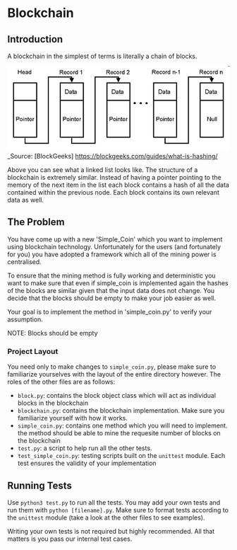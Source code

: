 # Blockchain

## Introduction
A blockchain in the simplest of terms is literally a chain of blocks. 

![Linked List](img/simple_linked_list.png "Linked List")
_Source: [BlockGeeks] https://blockgeeks.com/guides/what-is-hashing/

Above you can see what a linked list looks like. The structure of a blockchain is extremely similar. Instead of having a pointer pointing to the memory of the next item in the list each block contains a hash of all the data contained within the previous node. Each block contains its own relevant data as well.

## The Problem
You have come up with a new 'Simple_Coin' which you want to implement using blockchain technology. Unfortunately for the users (and fortunately for you) you have adopted a framework which all of the mining power is centralised.

To ensure that the mining method is fully working and deterministic you want to make sure that even if simple_coin is implemented again the hashes of the blocks are similar given that the input data does not change. You decide that the blocks should be empty to make your job easier as well.

Your goal is to implement the method in 'simple_coin.py' to verify your assumption. 

NOTE: Blocks should be empty

### Project Layout

You need only to make changes to `simple_coin.py`, please make sure to familiarize yourselves with the layout of the entire directory however. The roles of the other files are as follows:

* `block.py`: contains the block object class which will act as individual blocks in the blockchain
* `blockchain.py`: contains the blockchain implementation. Make sure you familiarize yourself with how it works.
* `simple_coin.py`: contains one method which you will need to implement. the method should be able to mine the requesite number of blocks on the blockchain
* `test.py`: a script to help run all the other tests.
* `test_simple_coin.py`: testing scripts built on the `unittest` module. Each test ensures the validity of your implementation

## Running Tests

Use `python3 test.py` to run all the tests. You may add your own tests and run them with `python [filename].py`. Make sure to format tests according to the `unittest` module (take a look at the other files to see examples).

Writing your own tests is not required but highly recommended. All that matters is you pass our internal test cases.